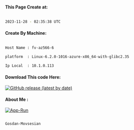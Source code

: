 
   
#### This Page Create at:

```bash

2023-11-28 - 02:35:38 UTC

```

#### Create By Machine:

```bash

Host Name : fv-az566-6

platform  : Linux-6.2.0-1016-azure-x86_64-with-glibc2.35

Ip Local  : 10.1.0.113

```
#### Download This code Here:

[![GitHub release (latest by date)](https://img.shields.io/github/v/release/Gosdan-Movsesian/Gosdan?style=for-the-badge&label=Download)](https://github.com/Gosdan-Movsesian/Gosdan/releases) 

</p> 

#### About Me :

[![App-Run](https://github.com/Gosdan-Movsesian/Gosdan/actions/workflows/App-Run.yml/badge.svg)](https://github.com/Gosdan-Movsesian/Gosdan/actions/workflows/App-Run.yml)

```bash

Gosdan-Movsesian

```

